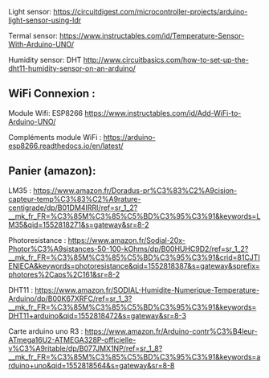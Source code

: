 Light sensor: https://circuitdigest.com/microcontroller-projects/arduino-light-sensor-using-ldr

Termal sensor: https://www.instructables.com/id/Temperature-Sensor-With-Arduino-UNO/

Humidity sensor: DHT http://www.circuitbasics.com/how-to-set-up-the-dht11-humidity-sensor-on-an-arduino/

## WiFi Connexion :
Module Wifi: ESP8266 https://www.instructables.com/id/Add-WiFi-to-Arduino-UNO/

Compléments module WiFi : https://arduino-esp8266.readthedocs.io/en/latest/

## Panier (amazon): 

LM35 : https://www.amazon.fr/Doradus-pr%C3%83%C2%A9cision-capteur-temp%C3%83%C2%A9rature-centigrade/dp/B01DM4IRRI/ref=sr_1_2?__mk_fr_FR=%C3%85M%C3%85%C5%BD%C3%95%C3%91&keywords=LM35&qid=1552818271&s=gateway&sr=8-2

Photoresistance : https://www.amazon.fr/Sodial-20x-Photor%C3%A9sistances-50-100-kOhms/dp/B00HUHC9D2/ref=sr_1_2?__mk_fr_FR=%C3%85M%C3%85%C5%BD%C3%95%C3%91&crid=81CJTIENIECA&keywords=photoresistance&qid=1552818387&s=gateway&sprefix=photores%2Caps%2C161&sr=8-2

DHT11 : https://www.amazon.fr/SODIAL-Humidite-Numerique-Temperature-Arduino/dp/B00K67XRFC/ref=sr_1_3?__mk_fr_FR=%C3%85M%C3%85%C5%BD%C3%95%C3%91&keywords=DHT11+arduino&qid=1552818472&s=gateway&sr=8-3

Carte arduino uno R3 : https://www.amazon.fr/Arduino-contr%C3%B4leur-ATmega16U2-ATMEGA328P-officielle-v%C3%A9ritable/dp/B077JMX1NP/ref=sr_1_8?__mk_fr_FR=%C3%85M%C3%85%C5%BD%C3%95%C3%91&keywords=arduino+uno&qid=1552818564&s=gateway&sr=8-8
